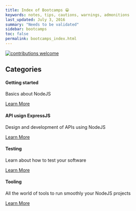 ```yaml
---
title: Index of Bootcamps 😁
keywords: notes, tips, cautions, warnings, admonitions
last_updated: July 3, 2016
summary: "Needs to be validated"
sidebar: bootcamps
toc: false
permalink: bootcamps_index.html
---
```



[![contributions welcome](https://img.shields.io/badge/contributions-welcome-brightgreen.svg?style=flat)](https://github.com/krosti/learn-nodejs/issues)

<div class="row">
         <div class="col-lg-12">
             <h2 class="page-header">Categories</h2>
         </div>
         <div class="col-md-3 col-sm-6">
             <div class="panel panel-default text-center">
                 <div class="panel-heading">
                     <span class="fa-stack fa-5x">
                           <i class="fa fa-circle fa-stack-2x text-primary"></i>
                           <i class="fa fa-tree fa-stack-1x fa-inverse"></i>
                     </span>
                 </div>
                 <div class="panel-body">
                     <h4>Getting started</h4>
                     <p>Basics about NodeJS</p>
                     <a href="bootcamps_getting_started.html" class="btn btn-primary">Learn More</a>
                 </div>
             </div>
         </div>
         <div class="col-md-3 col-sm-6">
             <div class="panel panel-default text-center">
                 <div class="panel-heading">
                     <span class="fa-stack fa-5x">
                           <i class="fa fa-circle fa-stack-2x"></i>
                           <i class="fa fa-car fa-stack-1x fa-inverse"></i>
                     </span>
                 </div>
                 <div class="panel-body">
                     <h4>API usign ExpressJS</h4>
                     <p>Design and development of APIs using NodeJS</p>
                     <a href="bootcamps_api.html" class="btn btn-primary">Learn More</a>
                 </div>
             </div>
         </div>
         <div class="col-md-3 col-sm-6">
             <div class="panel panel-default text-center">
                 <div class="panel-heading">
                     <span class="fa-stack fa-5x">
                           <i class="fa fa-circle fa-stack-2x"></i>
                           <i class="fa fa-support fa-stack-1x fa-inverse"></i>
                     </span>
                 </div>
                 <div class="panel-body">
                     <h4>Testing</h4>
                     <p>Learn about how to test your software</p>
                     <a href="bootcamps_testing.html" class="btn btn-primary">Learn More</a>
                 </div>
             </div>
         </div>
         <div class="col-md-3 col-sm-6">
             <div class="panel panel-default text-center">
                 <div class="panel-heading">
                     <span class="fa-stack fa-5x">
                           <i class="fa fa-circle fa-stack-2x"></i>
                           <i class="fa fa-database fa-stack-1x fa-inverse"></i>
                     </span>
                 </div>
                 <div class="panel-body">
                     <h4>Tooling</h4>
                     <p>All the world of tools to run smoothly your NodeJS projects</p>
                     <a href="bootcamps_tooling.html" class="btn btn-primary">Learn More</a>
                 </div>
             </div>
         </div>
</div>
